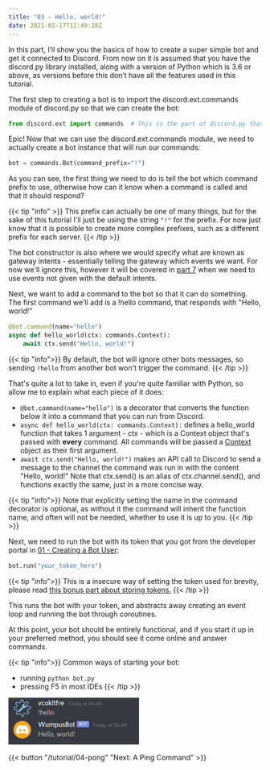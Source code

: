 ```yaml
---
title: "03 - Hello, world!"
date: 2021-02-17T12:49:20Z
---
```


In this part, I’ll show you the basics of how to create a super simple bot and get it connected to Discord. From now on it is assumed that you have the discord.py library installed, along with a version of Python which is 3.6 or above, as versions before this don’t have all the features used in this tutorial.

The first step to creating a bot is to import the discord.ext.commands module of discord.py so that we can create the bot:

```py
from discord.ext import commands  # This is the part of discord.py that helps us build bots
```

Epic! Now that we can use the discord.ext.commands module, we need to actually create a bot instance that will run our commands:

```py
bot = commands.Bot(command_prefix="!")
```

As you can see, the first thing we need to do is tell the bot which command prefix to use, otherwise how can it know when a command is called and that it should respond?

{{< tip "info" >}}
This prefix can actually be one of many things, but for the sake of this tutorial I'll just be using the string `"!"` for the prefix. For now just know that it is possible to create more complex prefixes, such as a different prefix for each server.
{{< /tip >}}

The bot constructor is also where we would specify what are known as gateway intents - essentially telling the gateway which events we want. For now we'll ignore this, however it will be covered in [part 7](/tutorial/07-welcome) when we need to use events not given with the default intents.

Next, we want to add a command to the bot so that it can do something. The first command we'll add is a !hello command, that responds with "Hello, world!"

```py
@bot.command(name="hello")
async def hello_world(ctx: commands.Context):
    await ctx.send("Hello, world!")
```

{{< tip "info">}}
By default, the bot will ignore other bots messages, so sending `!hello` from another bot won't trigger the command.
{{< /tip >}}

That's quite a lot to take in, even if you're quite familiar with Python, so allow me to explain what each piece of it does:

- `@bot.command(name="hello")` is a decorator that converts the function below it into a command that you can run from Discord.
- `async def hello_world(ctx: commands.Context):` defines a hello_world function that takes 1 argument - ctx - which is a Context object that's passed with **every** command. All commands will be passed a [Context](https://discordpy.readthedocs.io/en/latest/ext/commands/api.html#discord.ext.commands.Context) object as their first argument.
- `await ctx.send("Hello, world!")` makes an API call to Discord to send a message to the channel the command was run in with the content "Hello, world!" Note that ctx.send() is an alias of ctx.channel.send(), and functions exactly the same, just in a more concise way.

{{< tip "info">}}
Note that explicitly setting the name in the command decorator is optional, as without it the command will inherit the function name, and often will not be needed, whether to use it is up to you.
{{< /tip >}}

Next, we need to run the bot with its token that you got from the developer portal in [01 - Creating a Bot User](/tutorial/01-setup):

```py
bot.run("your_token_here")
```
{{< tip "info">}}
This is a insecure way of setting the token used for brevity, please read [this bonus part about storing tokens.](/tips/tokens)
{{< /tip >}}


This runs the bot with your token, and abstracts away creating an event loop and running the bot through coroutines.

At this point, your bot should be entirely functional, and if you start it up in your preferred method, you should see it come online and answer commands.

{{< tip "info">}}
Common ways of starting your bot:
- running `python bot.py`
- pressing F5 in most IDEs
{{< /tip >}}

![Hello World](/images/hello_world.png)

{{< button "/tutorial/04-pong" "Next: A Ping Command" >}}
